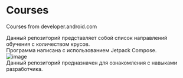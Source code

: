 # Courses
Courses from developer.android.com

Данный репозиторий представляет собой список направлений обучения с количеством крусов.  
Программа написана с использованием Jetpack Compose.  
![image](https://github.com/Zero0101/Courses/assets/19413660/3938bb76-47c0-40e0-8f7f-9d3ab1c5c04a)  
Данный репозиторий предназначен для ознакомления с навыками разработчика.
